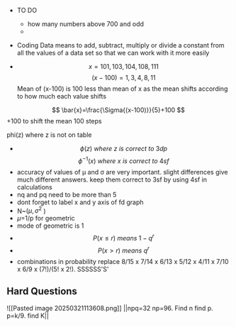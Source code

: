 - TO DO
	- how many numbers above 700 and odd
	- 



- Coding Data means to add, subtract, multiply or divide a constant from all the values of a data set so that we can work with it more easily
* $$x=101, 103, 104,108,111 
$$
$$
(x-100)=1, 3, 4, 8, 11
$$
Mean of (x-100) is 100 less than mean of x as the mean shifts according to how much each value shifts

$$ \bar{x}=\frac{\Sigma{(x-100)}}{5}+100
$$
+100 to shift the mean 100 steps

phi(z) where z is not on table

* $$\phi(z)\ where\ z\ is \ correct\ to\ 3dp$$
$$\phi^{-1}(x)\ where \ x\ is\ correct\ to\ 4sf$$
* accuracy of values of μ and σ are very important. slight differences give much different answers. keep them correct to 3sf by using 4sf in calculations
* nq and pq need to be more than 5 
* dont forget to label x and y axis of fd graph
* N~($\mu,\sigma^2$ )
* $\mu$=1/p for geometric
* mode of geometric is 1
* $$P(x\le r)\ means\ 1-q^r$$
* $$P(x> r)\ means\ q^r$$
* combinations in probability replace 8/15 x 7/14 x 6/13 x 5/12 x 4/11 x 7/10 x 6/9 x (7!)/(5! x 2!). SSSSSS'S'

























## Hard Questions

![[Pasted image 20250321113608.png]]
||npq=32 np=96. Find n find p. p=k/9. find K|| 